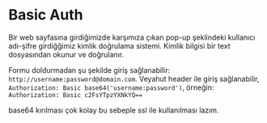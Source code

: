 # Basic Auth

Bir web sayfasına girdiğimizde karşımıza çıkan pop-up şeklindeki kullanıcı adı-şifre girdiğğimiz kimlik doğrulama sistemi. Kimlik bilgisi bir text dosyasından okunur ve doğrulanır.

Formu doldurmadan şu şekilde giriş sağlanabilir: `http://username:password@domain.com`.
Veyahut header ile giriş sağlanabilir, `Authorization: Basic base64('username:password')`, örneğin: `Authorization: Basic c2FsYTpzYXNkYQ==
`

base64 kırılması çok kolay bu sebeple ssl ile kullanılması lazım.